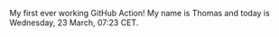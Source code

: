 My first ever working GitHub Action!
My name is Thomas and today is Wednesday, 23 March, 07:23 CET. 
